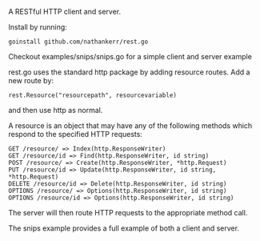 A RESTful HTTP client and server.

Install by running:

	goinstall github.com/nathankerr/rest.go

Checkout examples/snips/snips.go for a simple client and server example

rest.go uses the standard http package by adding resource routes. Add
a new route by:

	rest.Resource("resourcepath", resourcevariable)

and then use http as normal.

A resource is an object that may have any of the following methods which
respond to the specified HTTP requests:

	GET /resource/ => Index(http.ResponseWriter)
	GET /resource/id => Find(http.ResponseWriter, id string)
	POST /resource/ => Create(http.ResponseWriter, *http.Request)
	PUT /resource/id => Update(http.ResponseWriter, id string, *http.Request)
	DELETE /resource/id => Delete(http.ResponseWriter, id string)
	OPTIONS /resource/ => Options(http.ResponseWriter, id string)
	OPTIONS /resource/id => Options(http.ResponseWriter, id string)

The server will then route HTTP requests to the appropriate method call.

The snips example provides a full example of both a client and server.

